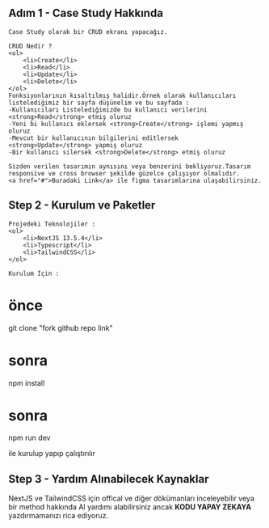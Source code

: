 ## Adım 1 - Case Study Hakkında

    Case Study olarak bir CRUD ekranı yapacağız.

    CRUD Nedir ?
    <ol>
        <li>Create</li>
        <li>Read</li>
        <li>Update</li>
        <li>Delete</li>
    </ol>
    Fonksiyonlarının kısaltılmış halidir.Örnek olarak kullanıcıları listelediğimiz bir sayfa düşünelim ve bu sayfada :
    -Kullanıcıları Listelediğimizde bu kullanıcı verilerini <strong>Read</strong> etmiş oluruz
    -Yeni bi kullanıcı eklersek <strong>Create</strong> işlemi yapmış oluruz
    -Mevcut bir kullanıcının bilgilerini editlersek <strong>Update</strong> yapmış oluruz
    -Bir kullanıcı silersek <strong>Delete</strong> etmiş oluruz

    Sizden verilen tasarımın aynısını veya benzerini bekliyoruz.Tasarım responsive ve cross browser şekilde güzelce çalışıyor olmalıdır.
    <a href="#">Buradaki Link</a> ile figma tasarımlarına ulaşabilirsiniz.

## Step 2 - Kurulum ve Paketler

    Projedeki Teknolojiler :
    <ol>
        <li>NextJS 13.5.4</li>
        <li>Typescript</li>
        <li>TailwindCSS</li>
    </ol>

    Kurulum İçin :

# önce

git clone "fork github repo link"

# sonra

npm install

# sonra

npm run dev

ile kurulup yapıp çalıştırılır

## Step 3 - Yardım Alınabilecek Kaynaklar

NextJS ve TailwindCSS için offical ve diğer dökümanları inceleyebilir veya bir method hakkında AI yardımı alabilirsiniz ancak <strong>KODU YAPAY ZEKAYA</strong> yazdırmamanızı rica ediyoruz.
